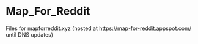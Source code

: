# Map_For_Reddit

Files for mapforreddit.xyz (hosted at https://map-for-reddit.appspot.com/ until DNS updates)
